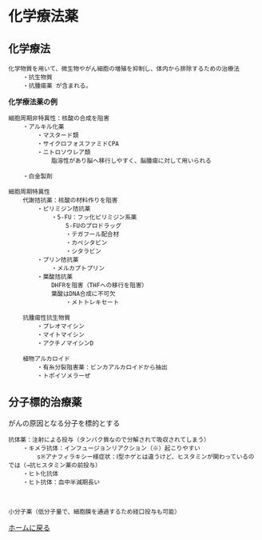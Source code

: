 # **化学療法薬**

## **化学療法**

    化学物質を用いて、微生物やがん細胞の増殖を抑制し、体内から排除するための治療法
        ・抗生物質
        ・抗腫瘍薬 が含まれる。


**化学療法薬の例**

    細胞周期非特異性：核酸の合成を阻害
        ・アルキル化薬
            ・マスタード類
            ・サイクロフォスファミドCPA
            ・ニトロソウレア類
                脂溶性があり脳へ移行しやすく、脳腫瘍に対して用いられる
        
        ・白金製剤

    細胞周期特異性
        代謝拮抗薬：核酸の材料作りを阻害
            ・ピリミジン拮抗薬
                ・5-FU：フッ化ピリミジン系薬
                    5-FUのプロドラッグ
                    ・テガフール配合材
                    ・カペシタビン
                    ・シタラビン
            ・プリン拮抗薬
                ・メルカプトプリン
            ・葉酸拮抗薬
                DHFRを阻害（THFへの移行を阻害）
                葉酸はDNA合成に不可欠
                    ・メトトレキセート

        抗腫瘍性抗生物質
            ・プレオマイシン
            ・マイトマイシン
            ・アクチノマイシンD

        植物アルカロイド
            ・有糸分裂阻害薬：ビンカアルカロイドから抽出
            ・トポイソメラーぜ




## **分子標的治療薬**
がんの原因となる分子を標的とする

    抗体薬：注射による投与（タンパク質なので分解されて吸収されてしまう）
        ・キメラ抗体：インフュージョンリアクション（※）起こりやすい
            s※アナフィラキシー様症状：Ⅰ型ホゲとは違うけど、ヒスタミンが関わっているのでは（→抗ヒスタミン薬の前投与）
        ・ヒト化抗体
        ・ヒト抗体：血中半減期長い
    


    小分子薬（低分子量で、細胞膜を通過するため経口投与も可能）



[ホームに戻る](../ホーム.md)